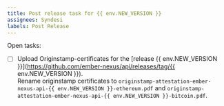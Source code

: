 ```yaml
---
title: Post release task for {{ env.NEW_VERSION }}
assignees: Syndesi
labels: Post Release
---
```


Open tasks:

- [ ] Upload Originstamp-certificates for the [release {{ env.NEW_VERSION }}](https://github.com/ember-nexus/api/releases/tag/{{ env.NEW_VERSION }}).  
      Rename originstamp certificates to `originstamp-attestation-ember-nexus-api-{{ env.NEW_VERSION }}-ethereum.pdf`
      and `originstamp-attestation-ember-nexus-api-{{ env.NEW_VERSION }}-bitcoin.pdf`.
